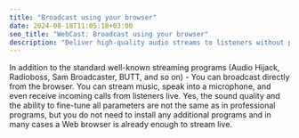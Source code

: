 ```yaml
---
title: "Broadcast using your browser"
date: 2024-08-18T11:05:18+03:00
seo_title: "WebCast: Broadcast using your browser"
description: "Deliver high-quality audio streams to listeners without plugins or additional software. Our WebCast technology ensures compatibility with all modern browsers and reduces buffering issues."
---
```


In addition to the standard well-known streaming programs (Audio Hijack, Radioboss, Sam Broadcaster, BUTT, and so on) - You can broadcast directly from the browser. You can stream music, speak into a microphone, and even receive incoming calls from listeners live. Yes, the sound quality and the ability to fine-tune all parameters are not the same as in professional programs, but you do not need to install any additional programs and in many cases a Web browser is already enough to stream live.

